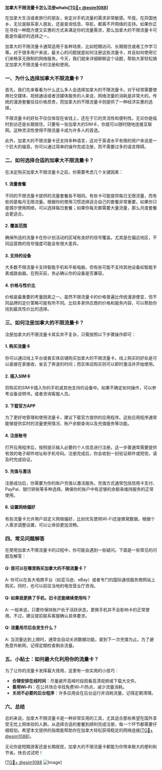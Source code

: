 **加拿大不限流量卡怎么注册whats[[TG💪+ @esim1088](https://t.me/s/esim1088)]**

在加拿大生活或者旅行的朋友，肯定对手机流量的需求非常敏感。毕竟，在异国他乡，无论是联系家人朋友，还是查询信息、导航，都离不开网络的支持。如果你正在寻找一种既方便又实惠的方式来满足你的流量需求，那么加拿大的不限流量卡可能是你最好的选择之一。

加拿大的不限流量卡通常适用于各种场景，比如短期访问、长期居住或者工作学习等。对于很多用户来说，最关心的问题就是如何注册这些流量卡，并且如何使用它们来畅享无限制的网络服务。今天，我们就来详细聊聊这个话题，帮助大家轻松搞定加拿大不限流量卡的注册和使用。

### **一、为什么选择加拿大不限流量卡？**

首先，我们先来看看为什么这么多人会选择加拿大的不限流量卡。对于经常需要使用社交媒体、视频通话或者流媒体服务的人来说，网络流量的消耗是非常大的。传统的漫游套餐往往价格昂贵，而加拿大的不限流量卡则提供了一种经济实惠的选择。

不限流量卡的好处不仅仅体现在省钱上，还在于它的灵活性和便利性。无论你是临时到访还是长期居住，只要有一张加拿大的SIM卡，你就可以随时随地连接互联网。这种灵活性使得不限流量卡成为许多人的首选。

此外，加拿大的不限流量卡还支持多种语言，这对于英语水平有限的用户来说是一个巨大的福音。你可以通过简单的操作完成注册，而不需要过多的语言障碍。

### **二、如何选择合适的加拿大不限流量卡？**

在决定购买加拿大不限流量卡之前，你需要考虑几个关键因素：

#### **1. 流量套餐**
不同的不限流量卡提供的流量套餐各不相同。有些卡可能提供每日无限流量，而有些则是每月无限流量。根据你的使用习惯选择适合自己的套餐非常重要。如果你只是偶尔使用网络，可以选择每日套餐；如果你每天都需要大量流量，那么月度套餐会更适合。

#### **2. 覆盖范围**
确保所选的流量卡在你计划活动的区域有良好的信号覆盖。尤其是在偏远地区，不同运营商的信号强度可能会有很大差异。

#### **3. 支持的设备**
大多数不限流量卡支持智能手机和平板电脑，但有些可能不支持其他设备如智能手表或路由器。在购买前，务必确认你的设备是否兼容。

#### **4. 价格与性价比**
价格是最重要的考量因素之一。虽然不限流量卡的价格普遍比传统漫游便宜，但不同品牌的定价策略可能有所不同。比较多家供应商的价格和服务内容，可以帮助你找到最具性价比的选择。

### **三、如何注册加拿大的不限流量卡？**

注册加拿大的不限流量卡其实并不复杂，只需按照以下步骤操作即可：

#### **1. 购买流量卡**
你可以通过线上平台或者实体店铺购买加拿大的不限流量卡。线上购买的好处是可以直接在家接收，省去了奔波的时间；而实体店购买则可以即时激活并开始使用。

#### **2. 插入SIM卡**
将购买的SIM卡插入你的手机或其他支持的设备中。如果不确定如何操作，可以参考设备说明书，或者咨询客服人员。

#### **3. 下载官方APP**
为了更好地管理和使用流量卡，建议下载官方提供的应用程序。这些应用程序通常能够提供实时的流量使用情况、账户余额查询以及充值服务等功能。

#### **4. 注册账号**
打开应用程序后，按照提示输入必要的个人信息进行注册。这一步骤通常需要提供有效的电子邮件地址和手机号码。注册完成后，你会收到一封验证邮件或短信，请及时完成验证。

#### **5. 充值与激活**
注册成功后，你需要为你的账户充值以激活服务。充值方式通常包括信用卡支付、PayPal、银行转账等多种选择。确保你的账户中有足够的余额来维持服务的正常使用。

#### **6. 设置网络偏好**
有些流量卡允许用户自定义网络偏好，比如优先使用Wi-Fi还是蜂窝数据。根据个人需求调整设置，可以让体验更加流畅。

### **四、常见问题解答**

在使用加拿大不限流量卡的过程中，你可能会遇到一些疑问。下面是一些常见的问题及解答：

#### **Q: 我可以在哪里购买加拿大的不限流量卡？**
A: 你可以在各大电商平台（如亚马逊、eBay）或者专门的国际通信服务商网站上购买。同时，也可以前往当地的电信营业厅咨询。

#### **Q: 如果我更换了手机，旧卡还能继续使用吗？**
A: 一般来说，只要你保持账户处于活跃状态，更换手机并不会影响卡的正常使用。不过，建议提前联系客服确认具体要求。

#### **Q: 流量用尽后会发生什么？**
A: 当流量达到上限时，通常会自动关闭数据功能，直到下一次充值为止。为了避免意外断网，记得定期检查剩余流量。

### **五、小贴士：如何最大化利用你的流量卡？**

为了让你的流量卡发挥最大效用，这里有一些实用的小技巧：

- **合理安排在线时间**：尽量避开高峰时段观看高清视频或下载大文件。
- **善用Wi-Fi**：在公共场合寻找免费Wi-Fi热点，减少流量消耗。
- **关闭不必要的后台程序**：许多应用会在后台运行并消耗流量，记得定期清理。

### **六、总结**

总的来说，加拿大不限流量卡是一种非常实用的工具，尤其适合那些希望在国外享受无忧上网体验的人群。从选择合适的套餐到顺利完成注册，每一个环节都需要仔细规划。希望本文提供的指南能帮助你在加拿大轻松获得稳定的网络连接[[TG💪+ @esim1088](https://t.me/s/esim1088)]。

无论你是短期游客还是长期居民，加拿大的不限流量卡都能为你带来极大的便利和节省。快去试试吧！

[[TG💪+ @esim1088](https://t.me/s/esim1088) ![Image](https://i.postimg.cc/4NQfJmqS/Snipaste-2025-05-13-00-14-12.png)]
